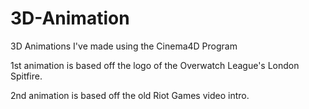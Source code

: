 # 3D-Animation
3D Animations I've made using the Cinema4D Program

1st animation is based off the logo of the Overwatch League's London Spitfire.

2nd animation is based off the old Riot Games video intro.
